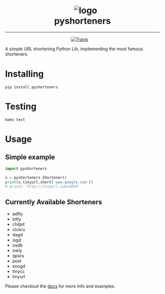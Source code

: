 <h1 align="center">
    <img src="https://blog.shareaholic.com/wp-content/uploads/2015/06/shortlink.png" alt="logo"/><br>
    pyshorteners
</h1>

<hr/>

<p align="center">
    <a href="https://travis-ci.org/ellisonleao/pyshorteners"><img src="https://travis-ci.org/ellisonleao/pyshorteners.svg?branch=master" alt="Travis"/></a>
    <a href="https://codecov.io/gh/ellisonleao/pyshorteners"><img src="https://codecov.io/gh/ellisonleao/pyshorteners/branch/master/graph/badge.svg" alt=""/></a>
    <a href="https://saythanks.io/to/ellisonleao"><img src="https://img.shields.io/badge/Say%20Thanks-!-1EAEDB.svg" alt=""/></a>
</p>

A simple URL shortening Python Lib, implementing the most famous shorteners.

# Installing

    pip install pyshorteners

# Testing

	make test

# Usage

## Simple example

```python
import pyshorteners

s = pyshorteners.Shortener()
print(s.tinyurl.short('www.google.com'))
# prints 'http://tinyurl.com/HASH'
```

## Currently Available Shorteners

- adfly
- bitly
- chilpit
- clckru
- dagd
- isgd
- osdb
- owly
- qpsru
- post
- soogd
- tinycc
- tinyurl

Please checkout the [docs](http://pyshorteners.readthedocs.io/en/latest/) for more info and examples.
